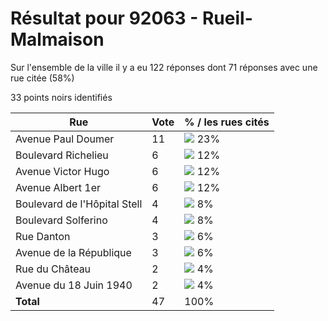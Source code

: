 # Résultat pour 92063 - Rueil-Malmaison

Sur l'ensemble de la ville il y a eu 122 réponses dont 71 réponses avec une rue citée (58%)

33 points noirs identifiés

| Rue | Vote | % / les rues cités|
|-----|------|-------------------|
| Avenue Paul Doumer | 11 | <img src="../../img/bar_23.gif" />&nbsp;23%|
| Boulevard Richelieu | 6 | <img src="../../img/bar_12.gif" />&nbsp;12%|
| Avenue Victor Hugo | 6 | <img src="../../img/bar_12.gif" />&nbsp;12%|
| Avenue Albert 1er | 6 | <img src="../../img/bar_12.gif" />&nbsp;12%|
| Boulevard de l'Hôpital Stell | 4 | <img src="../../img/bar_8.gif" />&nbsp;8%|
| Boulevard Solferino | 4 | <img src="../../img/bar_8.gif" />&nbsp;8%|
| Rue Danton | 3 | <img src="../../img/bar_6.gif" />&nbsp;6%|
| Avenue de la République | 3 | <img src="../../img/bar_6.gif" />&nbsp;6%|
| Rue du Château | 2 | <img src="../../img/bar_4.gif" />&nbsp;4%|
| Avenue du 18 Juin 1940 | 2 | <img src="../../img/bar_4.gif" />&nbsp;4%|
| **Total** | 47 | 100%|
